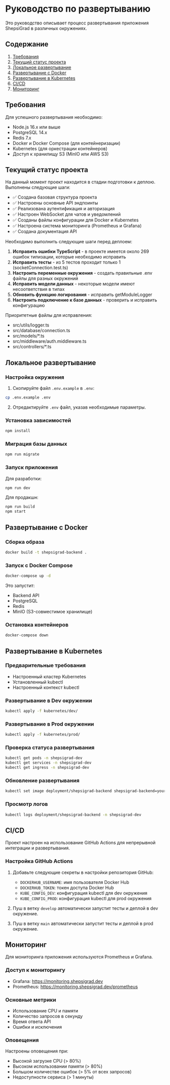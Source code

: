 # Руководство по развертыванию

Это руководство описывает процесс развертывания приложения ShepsiGrad в различных окружениях.

## Содержание

1. [Требования](#требования)
2. [Текущий статус проекта](#текущий-статус-проекта)
3. [Локальное развертывание](#локальное-развертывание)
4. [Развертывание с Docker](#развертывание-с-docker)
5. [Развертывание в Kubernetes](#развертывание-в-kubernetes)
6. [CI/CD](#cicd)
7. [Мониторинг](#мониторинг)

## Требования

Для успешного развертывания необходимо:

- Node.js 16.x или выше
- PostgreSQL 14.x
- Redis 7.x
- Docker и Docker Compose (для контейнеризации)
- Kubernetes (для оркестрации контейнеров)
- Доступ к хранилищу S3 (MinIO или AWS S3)

## Текущий статус проекта

На данный момент проект находится в стадии подготовки к деплою. Выполнены следующие шаги:

- ✅ Создана базовая структура проекта
- ✅ Настроены основные API эндпоинты
- ✅ Реализована аутентификация и авторизация
- ✅ Настроен WebSocket для чатов и уведомлений
- ✅ Созданы файлы конфигурации для Docker и Kubernetes
- ✅ Настроена система мониторинга (Prometheus и Grafana)
- ✅ Создана документация API

Необходимо выполнить следующие шаги перед деплоем:

1. **Исправить ошибки TypeScript** - в проекте имеется около 269 ошибок типизации, которые необходимо исправить
2. **Исправить тесты** - из 5 тестов проходит только 1 (socketConnection.test.ts)
3. **Настроить переменные окружения** - создать правильные .env файлы для разных окружений
4. **Исправить модели данных** - некоторые модели имеют несоответствия в типах
5. **Обновить функцию логирования** - исправить getModuleLogger
6. **Настроить подключение к базе данных** - проверить и исправить конфигурацию

Приоритетные файлы для исправления:

- src/utils/logger.ts
- src/database/connection.ts
- src/models/\*.ts
- src/middleware/auth.middleware.ts
- src/controllers/\*.ts

## Локальное развертывание

### Настройка окружения

1. Скопируйте файл `.env.example` в `.env`:

```bash
cp .env.example .env
```

2. Отредактируйте `.env` файл, указав необходимые параметры.

### Установка зависимостей

```bash
npm install
```

### Миграция базы данных

```bash
npm run migrate
```

### Запуск приложения

Для разработки:

```bash
npm run dev
```

Для продакшн:

```bash
npm run build
npm start
```

## Развертывание с Docker

### Сборка образа

```bash
docker build -t shepsigrad-backend .
```

### Запуск с Docker Compose

```bash
docker-compose up -d
```

Это запустит:

- Backend API
- PostgreSQL
- Redis
- MinIO (S3-совместимое хранилище)

### Остановка контейнеров

```bash
docker-compose down
```

## Развертывание в Kubernetes

### Предварительные требования

- Настроенный кластер Kubernetes
- Установленный kubectl
- Настроенный контекст kubectl

### Развертывание в Dev окружении

```bash
kubectl apply -f kubernetes/dev/
```

### Развертывание в Prod окружении

```bash
kubectl apply -f kubernetes/prod/
```

### Проверка статуса развертывания

```bash
kubectl get pods -n shepsigrad-dev
kubectl get services -n shepsigrad-dev
kubectl get ingress -n shepsigrad-dev
```

### Обновление развертывания

```bash
kubectl set image deployment/shepsigrad-backend shepsigrad-backend=yourusername/shepsigrad-backend:latest -n shepsigrad-dev
```

### Просмотр логов

```bash
kubectl logs deployment/shepsigrad-backend -n shepsigrad-dev
```

## CI/CD

Проект настроен на использование GitHub Actions для непрерывной интеграции и развертывания.

### Настройка GitHub Actions

1. Добавьте следующие секреты в настройки репозитория GitHub:

   - `DOCKERHUB_USERNAME`: имя пользователя Docker Hub
   - `DOCKERHUB_TOKEN`: токен доступа Docker Hub
   - `KUBE_CONFIG_DEV`: конфигурация kubectl для dev окружения
   - `KUBE_CONFIG_PROD`: конфигурация kubectl для prod окружения

2. Пуш в ветку `develop` автоматически запустит тесты и деплой в dev окружение.
3. Пуш в ветку `main` автоматически запустит тесты и деплой в prod окружение.

## Мониторинг

Для мониторинга приложения используются Prometheus и Grafana.

### Доступ к мониторингу

- Grafana: https://monitoring.shepsigrad.dev
- Prometheus: https://monitoring.shepsigrad.dev/prometheus

### Основные метрики

- Использование CPU и памяти
- Количество запросов в секунду
- Время ответа API
- Ошибки и исключения

### Оповещения

Настроены оповещения при:

- Высокой загрузке CPU (> 80%)
- Высоком использовании памяти (> 80%)
- Большом количестве ошибок (> 5% от всех запросов)
- Недоступности сервиса (> 1 минуты)
